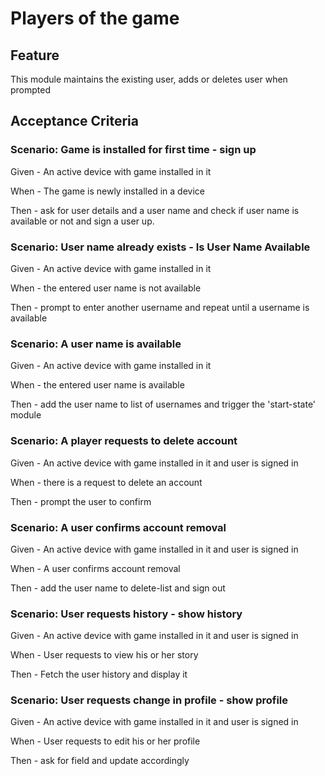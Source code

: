 # Players of the game

## Feature

  This module maintains the existing user, adds or deletes user when prompted
  
## Acceptance Criteria

### Scenario: Game is installed for first time - sign up

  Given - An active device with game installed in it
  
  When - The game is newly installed in a device
  
  Then - ask for user details and a user name
  and check if user name is available or not
  and sign a user up.
  
### Scenario: User name already exists - Is User Name Available 

  Given - An active device with game installed in it
  
  When - the entered user name is not available
  
  Then - prompt to enter another username and repeat until a username is available
  
### Scenario: A user name is available 

  Given - An active device with game installed in it
  
  When - the entered user name is available
  
  Then - add the user name to list of usernames and trigger the 'start-state' module
  
### Scenario: A player requests to delete account 

  Given - An active device with game installed in it and user is signed in
  
  When - there is a request to delete an account
  
  Then - prompt the user to confirm
  
### Scenario: A user confirms account removal

  Given - An active device with game installed in it and user is signed in
  
  When - A user confirms account removal
  
  Then - add the user name to delete-list and sign out
  
### Scenario: User requests history - show history

  Given - An active device with game installed in it and user is signed in
  
  When - User requests to view his or her story
  
  Then - Fetch the user history and display it
  
### Scenario: User requests change in profile - show profile

  Given - An active device with game installed in it and user is signed in
  
  When - User requests to edit his or her profile
  
  Then - ask for field and update accordingly
